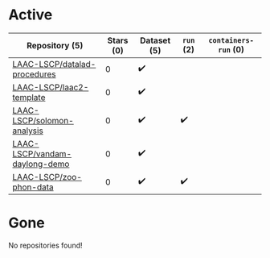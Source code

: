 # Active
| Repository (5) | Stars (0) | Dataset (5) | `run` (2) | `containers-run` (0) |
| --- | --- | --- | --- | --- |
| [LAAC-LSCP/datalad-procedures](https://github.com/LAAC-LSCP/datalad-procedures) | 0 | :heavy_check_mark: |  |  |
| [LAAC-LSCP/laac2-template](https://github.com/LAAC-LSCP/laac2-template) | 0 | :heavy_check_mark: |  |  |
| [LAAC-LSCP/solomon-analysis](https://github.com/LAAC-LSCP/solomon-analysis) | 0 | :heavy_check_mark: | :heavy_check_mark: |  |
| [LAAC-LSCP/vandam-daylong-demo](https://github.com/LAAC-LSCP/vandam-daylong-demo) | 0 | :heavy_check_mark: |  |  |
| [LAAC-LSCP/zoo-phon-data](https://github.com/LAAC-LSCP/zoo-phon-data) | 0 | :heavy_check_mark: | :heavy_check_mark: |  |

# Gone
No repositories found!
